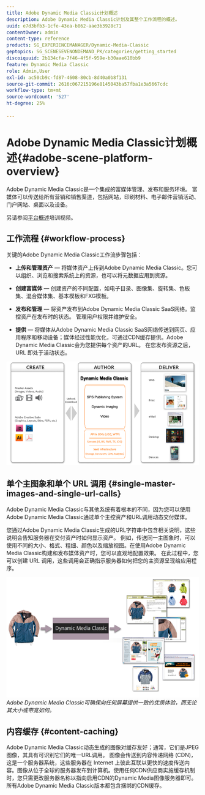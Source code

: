 ```yaml
---
title: Adobe Dynamic Media Classic计划概述
description: Adobe Dynamic Media Classic计划及其整个工作流程的概述。
uuid: e7d3bfb3-1cfe-43ea-b862-aae3b3928c71
contentOwner: admin
content-type: reference
products: SG_EXPERIENCEMANAGER/Dynamic-Media-Classic
geptopics: SG_SCENESEVENONDEMAND_PK/categories/getting_started
discoiquuid: 2b134cfa-7f46-4f5f-959e-b30aae610bb9
feature: Dynamic Media Classic
role: Admin,User
exl-id: ac50cb9c-fd87-4608-80cb-8d40a0b8f131
source-git-commit: 2616c067215196e8145043ba57fba1e3a5667cdc
workflow-type: tm+mt
source-wordcount: '527'
ht-degree: 25%

---
```


# Adobe Dynamic Media Classic计划概述{#adobe-scene-platform-overview}

Adobe Dynamic Media Classic是一个集成的富媒体管理、发布和服务环境。 富媒体可以传送给所有营销和销售渠道，包括网站，印刷材料、电子邮件营销活动、门户网站、桌面以及设备。

另请参阅[平台概述](https://s7d5.scene7.com/s7viewers/html5/VideoViewer.html?videoserverurl=https://s7d5.scene7.com/is/content/&amp;emailurl=https://s7d5.scene7.com/s7/emailFriend&amp;serverUrl=https://s7d5.scene7.com/is/image/&amp;config=Scene7SharedAssets/Universal_HTML5_Video&amp;contenturl=https://s7d5.scene7.com/skins/&amp;asset=S7tutorials/572_Platform%20Overview_converted%20renamed_Getting%20Started-AVS)培训视频。

## 工作流程 {#workflow-process}

关键的Adobe Dynamic Media Classic工作流步骤包括：

* **上传和管理资产**  — 将媒体资产上传到Adobe Dynamic Media Classic。您可以组织、浏览和搜索系统上的资源，也可以将元数据应用到资源。

* **创建富媒体**  — 创建资产的不同配置，如电子目录、图像集、旋转集、色板集、混合媒体集、基本模板和FXG模板。

* **发布和管理**  — 将资产发布到Adobe Dynamic Media Classic SaaS网络。监控资产在发布时的状态。 管理用户权限并维护安全。

* **提供**  — 将媒体从Adobe Dynamic Media Classic SaaS网络传送到网页、应用程序和移动设备；媒体经过性能优化，可通过CDN缓存提供。Adobe Dynamic Media Classic会为您提供每个资产的URL。 在您发布资源之后，URL 即处于活动状态。

![Adobe Dynamic Media Classic工作流流程](/help/assets/gs_workflow.png)

## 单个主图象和单个 URL 调用 {#single-master-images-and-single-url-calls}

Adobe Dynamic Media Classic与其他系统有着根本的不同，因为您可以使用Adobe Dynamic Media Classic通过单个主控资产和URL调用动态交付媒体。

您通过Adobe Dynamic Media Classic生成的URL字符串中包含相关说明，这些说明会告知服务器在交付资产时如何显示资产。 例如，传送同一主图象时，可以使用不同的大小、格式、粗细、颜色以及缩放视图。在使用Adobe Dynamic Media Classic构建和发布媒体资产时，您可以直观地配置效果。 在此过程中，您可以创建 URL 调用，这些调用会正确指示服务器如何把您的主资源呈现给应用程序。

![Adobe Dynamic Media Classic可以将相同的主控图像以不同的大小和格式提供给不同的媒体。](/help/assets/gs_dynamic_publishing.png)
*Adobe Dynamic Media Classic可确保向任何屏幕提供一致的优质体验，而无论其大小或带宽如何。*

## 内容缓存 {#content-caching}

Adobe Dynamic Media Classic动态生成的图像对缓存友好；通常，它们是JPEG图像，其具有可识别它们的唯一URL调用。 图像会传送到内容传递网络 (CDN)，这是一个服务器系统，这些服务器在 Internet 上彼此互联以更快的速度传送内容。图像从位于全球的服务器发布到计算机。使用任何CDN供应商实施缓存机制时，您只需更改服务器名称以指向启用CDN的Dynamic Media图像服务器即可。 所有Adobe Dynamic Media Classic版本都包含捆绑的CDN缓存。
